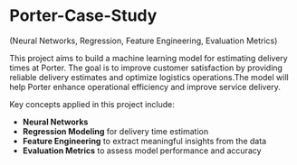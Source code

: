 # Porter-Case-Study

(Neural Networks, Regression, Feature Engineering, Evaluation Metrics)

This project aims to build a machine learning model for estimating delivery times at Porter. The goal is to improve customer satisfaction by providing reliable delivery estimates and optimize logistics operations.The model will help Porter enhance operational efficiency and improve service delivery.

Key concepts applied in this project include:
- **Neural Networks**
- **Regression Modeling** for delivery time estimation
- **Feature Engineering** to extract meaningful insights from the data
- **Evaluation Metrics** to assess model performance and accuracy

